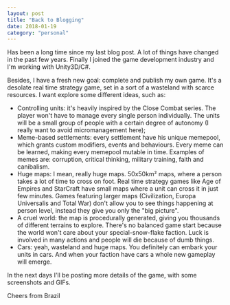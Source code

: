 ```yaml
---
layout: post
title: "Back to Blogging"
date: 2018-01-19
category: "personal" 
---
```


Has been a long time since my last blog post. A lot of things have changed in the past few years.
Finally I joined the game development industry and I'm working with Unity3D/C#.

Besides, I have a fresh new goal: complete and publish my own game. It's a desolate real time strategy game, set in a sort of a wasteland with scarce resources.
I want explore some different ideas, such as:
* Controlling units: it's heavily inspired by the Close Combat series. The player won't have to manage every single person individually. The units will be a small group of people with a certain degree of autonomy (I really want to avoid micromanagement here);
* Meme-based settlements: every settlement have his unique memepool, which grants custom modifiers, events and behaviours. Every meme can be learned, making every memepool mutable in time. Examples of memes are: corruption, critical thinking, military training, faith and canibalism.
* Huge maps: I mean, really huge maps. 50x50km² maps, where a person takes a lot of time to cross on foot. Real time strategy games like Age of Empires and StarCraft have small maps where a unit can cross it in just few minutes. Games featuring larger maps (Civilization, Europa Universalis and Total War) don't allow you to see things happening at person level, instead they give you only the "big picture".
* A cruel world: the map is procedurally generated, giving you thousands of different terrains to explore. There's no balanced game start because the world won't care about your special-snow-flake faction. Luck is involved in many actions and people will die because of dumb things.
* Cars: yeah, wasteland and huge maps. You definitely can embark your units in cars. And when your faction have cars a whole new gameplay will emerge.

In the next days I'll be posting more details of the game, with some screenshots and GIFs.

Cheers from Brazil
